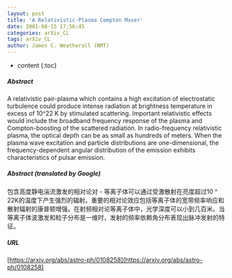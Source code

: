 ```yaml
---
layout: post
title: 'A Relativistic-Plasma Compton Maser'
date: 2001-08-15 17:56:45
categories: arXiv_CL
tags: arXiv_CL
author: James C. Weatherall (NMT)
---
```


* content
{:toc}

##### Abstract
A relativistic pair-plasma which contains a high excitation of electrostatic turbulence could produce intense radiation at brightness temperature in excess of 10^22 K by stimulated scattering. Important relativistic effects would include the broadband frequency response of the plasma and Compton-boosting of the scattered radiation. In radio-frequency relativistic plasma, the optical depth can be as small as hundreds of meters. When the plasma wave excitation and particle distributions are one-dimensional, the frequency-dependent angular distribution of the emission exhibits characteristics of pulsar emission.

##### Abstract (translated by Google)
包含高度静电湍流激发的相对论对 - 等离子体可以通过受激散射在亮度超过10 ^ 22K的温度下产生强烈的辐射。重要的相对论效应包括等离子体的宽带频率响应和散射辐射的康普顿增强。在射频相对论等离子体中，光学深度可以小到几百米。当等离子体波激发和粒子分布是一维时，发射的频率依赖角分布表现出脉冲发射的特征。

##### URL
[https://arxiv.org/abs/astro-ph/0108258](https://arxiv.org/abs/astro-ph/0108258)


